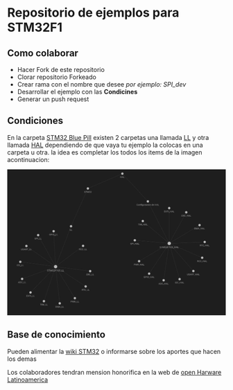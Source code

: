 # Repositorio de ejemplos para STM32F1

## Como colaborar

* Hacer Fork de este repositorio
* Clorar repositorio Forkeado
* Crear rama con el nombre que desee *por ejemplo: SPI_dev*
* Desarrollar el ejemplo con las **Condicines**
* Generar un push request

## Condiciones

En la carpeta [STM32 Blue Pill](STM32_bluepill) existen 2 carpetas una llamada [LL](STM32_bluepill/LL) y otra llamada [HAL](STM32_bluepill/HAL) dependiendo de que vaya tu ejemplo la colocas en una carpeta u otra. la idea es completar los todos los items de la imagen acontinuacion:

![](temas_stm.jpeg)

## Base de conocimiento

Pueden alimentar la [wiki STM32](https://github.com/Open-Hardware-Latinoamerica/STM32F1/wiki) o informarse sobre los aportes que hacen los demas


Los colaboradores tendran mension honorifica en la web de [open Harware Latinoamerica](https://openhardwarela.com/)
